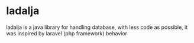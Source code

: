 # ladalja
ladalja is a java library for handling database, with less code as possible, it was inspired by laravel (php framework) behavior
